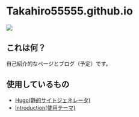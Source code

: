 # Takahiro55555.github.io

![](https://github.com/Takahiro55555/Takahiro55555.github.io/workflows/Build%20Deploy/badge.svg)

## これは何？
自己紹介的なページとブログ（予定）です。

## 使用しているもの
- [Hugo(静的サイトジェネレータ)](https://gohugo.io/)
- [Introduction(使用テーマ)](https://themes.gohugo.io/hugo-theme-introduction/)